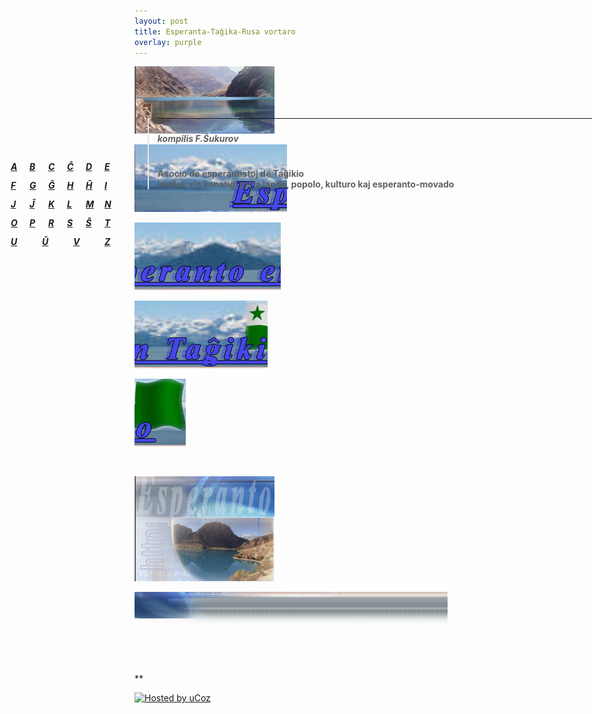 ```yaml
---
layout: post
title: Esperanta-Taĝika-Rusa vortaro
overlay: purple
---
```


![](index.files/esperanto_01.jpg)

![](index.files/esperanto_02.jpg)

![](index.files/esperanto_03.jpg)

![](index.files/esperanto_04.jpg)

![](index.files/esperanto_05.jpg)

![](index.files/spacer.gif)

![](index.files/esperanto_06.jpg)

![](index.files/esperanto_07.jpg)

![](index.files/spacer.gif)

<div id="Layer1" style="Z-INDEX: 1; LEFT: 225px; WIDTH: 777px; POSITION: absolute; TOP: 206px; HEIGHT: 393px">

> # 
> 
> <div data-align="center">
> 
> ****
> 
> </div>
> 
> ### 
> 
> <div data-align="center">
> 
> ***kompilis F.Ŝukurov***
> 
> </div>
> 
> # 
> 
> <div data-align="center">
> 
> **Asocio de esperantistoj de Taĝikio  
> invitas vin konatiĝi pri la lando, popolo, kulturo kaj
> esperanto-movado**
> 
> </div>
> 
>   

</div>

![](index.files/spacer.gif)

<div id="layer2" style="position: absolute; width: 199px; height: 25px; z-index: 2; left: 30px;
 top: 300px">

***<span lang="ru"> [A](vortaro/vortaro-a.htm)</span>***

</div>

<div id="layer2" style="position: absolute; width: 199px; height: 25px; z-index: 2; left: 60px;
 top: 300px">

***<span lang="ru"> [B](vortaro/vortaro-b.htm)</span>***

</div>

<div id="layer2" style="position: absolute; width: 199px; height: 25px; z-index: 2; left: 90px;
 top: 300px">

***<span lang="ru"> [C](vortaro/vortaro-c.htm)</span>***

</div>

<div id="layer2" style="position: absolute; width: 199px; height: 25px; z-index: 2; left: 120px;
 top: 300px">

***<span lang="ru"> [Ĉ](vortaro/vortaro-cx.htm)</span>***

</div>

<div id="layer2" style="position: absolute; width: 199px; height: 25px; z-index: 2; left: 150px;
 top: 300px">

***<span lang="ru"> [D](vortaro/vortaro-d.htm)</span>***

</div>

<div id="layer2" style="position: absolute; width: 199px; height: 25px; z-index: 2; left: 180px;
 top: 300px">

***<span lang="ru"> [E](vortaro/vortaro-e.htm)</span>***

</div>

<div id="layer2" style="position: absolute; width: 199px; height: 25px; z-index: 2; left: 30px;
 top: 330px">

***<span lang="ru"> [F](vortaro/vortaro-f.htm)</span>***

</div>

<div id="layer2" style="position: absolute; width: 199px; height: 25px; z-index: 2; left: 60px;
 top: 330px">

***<span lang="ru"> [G](vortaro/vortaro-g.htm)</span>***

</div>

<div id="layer2" style="position: absolute; width: 199px; height: 25px; z-index: 2; left: 90px;
 top: 330px">

***<span lang="ru"> [Ĝ](vortaro/vortaro-gx.htm)</span>***

</div>

<div id="layer2" style="position: absolute; width: 199px; height: 25px; z-index: 2; left: 120px;
 top: 330px">

***<span lang="ru"> [H](vortaro/vortaro-h.htm)</span>***

</div>

<div id="layer2" style="position: absolute; width: 199px; height: 25px; z-index: 2; left: 150px;
 top: 330px">

***<span lang="ru"> [Ĥ](vortaro/vortaro-hx.htm)</span>***

</div>

<div id="layer2" style="position: absolute; width: 199px; height: 25px; z-index: 2; left: 180px;
 top: 330px">

***<span lang="ru"> [I](vortaro/vortaro-i.htm)</span>***

</div>

<div id="layer2" style="position: absolute; width: 199px; height: 25px; z-index: 2; left: 30px;
 top: 360px">

***<span lang="ru"> [J](vortaro/vortaro-j.htm)</span>***

</div>

<div id="layer2" style="position: absolute; width: 199px; height: 25px; z-index: 2; left: 60px;
 top: 360px">

***<span lang="ru"> [Ĵ](vortaro/vortaro-jx.htm)</span>***

</div>

<div id="layer2" style="position: absolute; width: 199px; height: 25px; z-index: 2; left: 90px;
 top: 360px">

***<span lang="ru"> [K](vortaro/vortaro-k.htm)</span>***

</div>

<div id="layer2" style="position: absolute; width: 199px; height: 25px; z-index: 2; left: 120px;
 top: 360px">

***<span lang="ru"> [L](vortaro/vortaro-l.htm)</span>***

</div>

<div id="layer2" style="position: absolute; width: 199px; height: 25px; z-index: 2; left: 150px;
 top: 360px">

***<span lang="ru"> [M](vortaro/vortaro-m.htm)</span>***

</div>

<div id="layer2" style="position: absolute; width: 199px; height: 25px; z-index: 2; left: 180px;
 top: 360px">

***<span lang="ru"> [N](vortaro/vortaro-n.htm)</span>***

</div>

<div id="layer2" style="position: absolute; width: 199px; height: 25px; z-index: 2; left: 30px;
 top: 390px">

***<span lang="ru"> [O](vortaro/vortaro-o.htm)</span>***

</div>

<div id="layer2" style="position: absolute; width: 199px; height: 25px; z-index: 2; left: 60px;
 top: 390px">

***<span lang="ru"> [P](vortaro/vortaro-p.htm)</span>***

</div>

<div id="layer2" style="position: absolute; width: 199px; height: 25px; z-index: 2; left: 90px;
 top: 390px">

***<span lang="ru"> [R](vortaro/vortaro-r.htm)</span>***

</div>

<div id="layer2" style="position: absolute; width: 199px; height: 25px; z-index: 2; left: 120px;
 top: 390px">

***<span lang="ru"> [S](vortaro/vortaro-s.htm)</span>***

</div>

<div id="layer2" style="position: absolute; width: 199px; height: 25px; z-index: 2; left: 150px;
 top: 390px">

***<span lang="ru"> [Ŝ](vortaro/vortaro-sx.htm)</span>***

</div>

<div id="layer2" style="position: absolute; width: 199px; height: 25px; z-index: 2; left: 180px;
 top: 390px">

***<span lang="ru"> [T](vortaro/vortaro-t.htm)</span>***

</div>

<div id="layer2" style="position: absolute; width: 199px; height: 25px; z-index: 2; left: 30px;
 top: 420px">

***<span lang="ru"> [U](vortaro/vortaro-u.htm)</span>***

</div>

<div id="layer2" style="position: absolute; width: 199px; height: 25px; z-index: 2; left: 80px;
 top: 420px">

***<span lang="ru"> [Ŭ](vortaro/vortaro-ux.htm)</span>***

</div>

<div id="layer2" style="position: absolute; width: 199px; height: 25px; z-index: 2; left: 130px;
 top: 420px">

***<span lang="ru"> [V](vortaro/vortaro-v.htm)</span>***

</div>

<div id="layer2" style="position: absolute; width: 199px; height: 25px; z-index: 2; left: 180px;
 top: 420px">

***<span lang="ru"> [Z](vortaro/vortaro-z.htm)</span>***

</div>

**

<div data-align="center">

[![Hosted by uCoz](https://s210.ucoz.net/img/cp/5.gif
"Hosted by uCoz")](https://www.ucoz.ru/ "Создать сайт бесплатно")  

</div>
